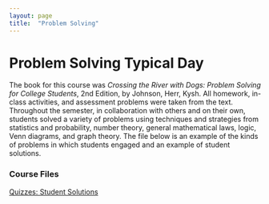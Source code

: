 ```yaml
---
layout: page
title:  "Problem Solving"
---
```


# Problem Solving Typical Day

The book for this course was <i>Crossing the River with Dogs: Problem Solving for College Students</i>, 2nd Edition, by Johnson, Herr, Kysh. All homework, in-class activities, and assessment problems were taken from the text. Throughout the semester, in collaboration with others and on their own, students solved a variety of problems using techniques and strategies from statistics and probability, number theory, general mathematical laws, logic, Venn diagrams, and graph theory. The file below is an example of the kinds of problems in which students engaged and an example of student solutions. 

### Course Files
<a href="https://lisasteaching.github.io/DuquesneProf/portfolio_teaching/problem_solving/Quiz.pdf" target="_blank">Quizzes: Student Solutions</a>
